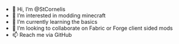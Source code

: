 - 👋 Hi, I’m @StCornelis
- 👀 I’m interested in modding minecraft 
- 🌱 I’m currently learning the basics
- 💞️ I’m looking to collaborate on Fabric or Forge client sided mods
- 📫 Reach me via GitHub


